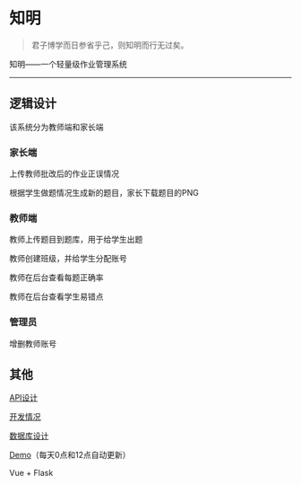 # 知明

> 君子博学而日参省乎己，则知明而行无过矣。   

知明——一个轻量级作业管理系统

----

## 逻辑设计

该系统分为教师端和家长端

### 家长端

上传教师批改后的作业正误情况

根据学生做题情况生成新的题目，家长下载题目的PNG

### 教师端

教师上传题目到题库，用于给学生出题

教师创建班级，并给学生分配账号

教师在后台查看每题正确率

教师在后台查看学生易错点

### 管理员

增删教师账号

## 其他

[API设计](./doc/API.md)

[开发情况](./doc/TODO.md)

[数据库设计](./doc/DB-Design.md)

[Demo](https://zhiming.somewang.top/)（每天0点和12点自动更新）

Vue + Flask
